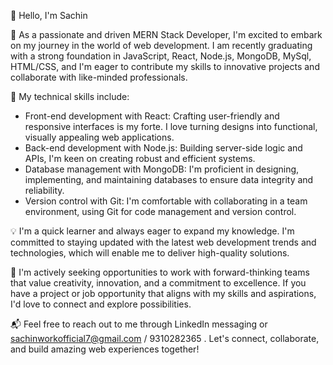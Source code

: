 👋 Hello, I'm Sachin

🚀 As a passionate and driven MERN Stack Developer, I'm excited to embark on my journey in the world of web development. I am recently graduating with a strong foundation in JavaScript, React, Node.js, MongoDB, MySql, HTML/CSS, and I'm eager to contribute my skills to innovative projects and collaborate with like-minded professionals.

🔨 My technical skills include:

- Front-end development with React: Crafting user-friendly and responsive interfaces is my forte. I love turning designs into functional, visually appealing web applications.
- Back-end development with Node.js: Building server-side logic and APIs, I'm keen on creating robust and efficient systems.
- Database management with MongoDB: I'm proficient in designing, implementing, and maintaining databases to ensure data integrity and reliability.
- Version control with Git: I'm comfortable with collaborating in a team environment, using Git for code management and version control.

💡 I'm a quick learner and always eager to expand my knowledge. I'm committed to staying updated with the latest web development trends and technologies, which will enable me to deliver high-quality solutions.

🤝 I'm actively seeking opportunities to work with forward-thinking teams that value creativity, innovation, and a commitment to excellence. If you have a project or job opportunity that aligns with my skills and aspirations, I'd love to connect and explore possibilities.

📬 Feel free to reach out to me through LinkedIn messaging or sachinworkofficial7@gmail.com / 9310282365 . Let's connect, collaborate, and build amazing web experiences together!
